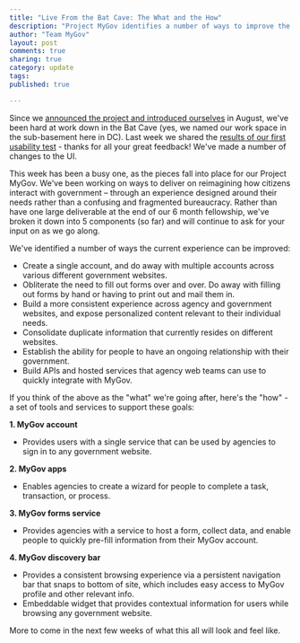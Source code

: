 ```yaml
---
title: "Live From the Bat Cave: The What and the How"
description: "Project MyGov identifies a number of ways to improve the current government/citizen interaction experience."
author: "Team MyGov"
layout: post
comments: true
sharing: true
category: update
tags: 
published: true

---
```


Since we [announced the project and introduced ourselves](http://presidential-innovation-fellows.github.com/mygov/2012/08/23/project-mygov-unleashes-american-ingenuity/) in August, we've been hard at work down in the Bat Cave (yes, we named our work space in the sub-basement here in DC). Last week we shared the [results of our first usability test](http://presidential-innovation-fellows.github.com/mygov/2012/09/07/ui-ux-update-first-usability-and-wireframe/) - thanks for all your great feedback! We've made a number of changes to the UI.

This week has been a busy one, as the pieces fall into place for our Project MyGov. We've been working on ways to deliver on reimagining how citizens interact with government – through an experience designed around their needs rather than a confusing and fragmented bureaucracy. Rather than have one large deliverable at the end of our 6 month fellowship, we've broken it down into 5 components (so far) and will continue to ask for your input on as we go along.

<!-- more -->

We've identified a number of ways the current experience can be improved:

* Create a single account, and do away with multiple accounts across various different government websites.
* Obliterate the need to fill out forms over and over. Do away with filling out forms by hand or having to print out and mail them in.
* Build a more consistent experience across agency and government websites, and expose personalized content relevant to their individual needs.
* Consolidate duplicate information that currently resides on different websites.
* Establish the ability for people to have an ongoing relationship with their government.
* Build APIs and hosted services that agency web teams can use to quickly integrate with MyGov.

If you think of the above as the "what" we're going after, here's the "how" - a set of tools and services to support these goals:

**1. MyGov account**

* Provides users with a single service that can be used by agencies to sign in to any government website.

**2. MyGov apps**

* Enables agencies to create a wizard for people to complete a task, transaction, or process.

**3. MyGov forms service**

* Provides agencies with a service to host a form, collect data, and enable people to quickly pre-fill information from their MyGov account.

**4. MyGov discovery bar**

* Provides a consistent browsing experience via a persistent navigation bar that snaps to bottom of site, which includes easy access to MyGov profile and other relevant info.
* Embeddable widget that provides contextual information for users while browsing any government website.

More to come in the next few weeks of what this all will look and feel like.